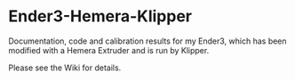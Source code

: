 # Ender3-Hemera-Klipper
Documentation, code and calibration results for my Ender3, which has been modified with a Hemera Extruder and is run by Klipper.

Please see the Wiki for details.
